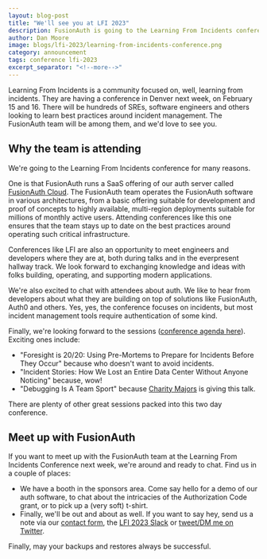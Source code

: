 ```yaml
---
layout: blog-post
title: "We'll see you at LFI 2023"
description: FusionAuth is going to the Learning From Incidents conference. Stop by and see us!
author: Dan Moore
image: blogs/lfi-2023/learning-from-incidents-conference.png
category: announcement
tags: conference lfi-2023
excerpt_separator: "<!--more-->"
---
```


Learning From Incidents is a community focused on, well, learning from incidents. They are having a conference in Denver next week, on February 15 and 16. There will be hundreds of SREs, software engineers and others looking to learn best practices around incident management. The FusionAuth team will be among them, and we'd love to see you.

<!--more-->

## Why the team is attending

We're going to the Learning From Incidents conference for many reasons.

One is that FusionAuth runs a SaaS offering of our auth server called [FusionAuth Cloud](https://fusionauth.io/pricing?step=hosting). The FusionAuth team operates the FusionAuth software in various architectures, from a basic offering suitable for development and proof of concepts to highly available, multi-region deployments suitable for millions of monthly active users. Attending conferences like this one ensures that the team stays up to date on the best practices around operating such critical infrastructure.

Conferences like LFI are also an opportunity to meet engineers and developers where they are at, both during talks and in the everpresent hallway track. We look forward to exchanging knowledge and ideas with folks building, operating, and supporting modern applications.

We're also excited to chat with attendees about auth. We like to hear from developers about what they are building on top of solutions like FusionAuth, Auth0 and others. Yes, yes, the conference focuses on incidents, but most incident management tools require authentication of some kind.

Finally, we're looking forward to the sessions ([conference agenda here](https://web.cvent.com/event/e3af0a43-b5c1-4a1b-b6a2-bbe285a4840e/websitePage:af528777-e68a-4227-9c68-592150c3a347)). Exciting ones include:

* "Foresight is 20/20: Using Pre-Mortems to Prepare for Incidents Before They Occur" because who doesn't want to avoid incidents.
* "Incident Stories: How We Lost an Entire Data Center Without Anyone Noticing" because, wow!
* "Debugging Is A Team Sport" because [Charity Majors](https://twitter.com/mipsytipsy/) is giving this talk. 

There are plenty of other great sessions packed into this two day conference.

## Meet up with FusionAuth

If you want to meet up with the FusionAuth team at the Learning From Incidents Conference next week, we're around and ready to chat. Find us in a couple of places:

* We have a booth in the sponsors area. Come say hello for a demo of our auth software, to chat about the intricacies of the Authorization Code grant, or to pick up a (very soft) t-shirt.
* Finally, we'll be out and about as well. If you want to say hey, send us a note via our [contact form](/contact), the [LFI 2023 Slack](lficonference2023.slack.com) or [tweet/DM me on Twitter](https://twitter.com/mooreds).

Finally, may your backups and restores always be successful.

